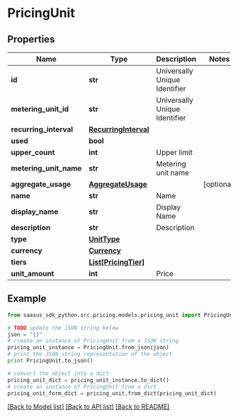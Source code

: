 # PricingUnit


## Properties

Name | Type | Description | Notes
------------ | ------------- | ------------- | -------------
**id** | **str** | Universally Unique Identifier | 
**metering_unit_id** | **str** | Universally Unique Identifier | 
**recurring_interval** | [**RecurringInterval**](RecurringInterval.md) |  | 
**used** | **bool** |  | 
**upper_count** | **int** | Upper limit | 
**metering_unit_name** | **str** | Metering unit name | 
**aggregate_usage** | [**AggregateUsage**](AggregateUsage.md) |  | [optional] 
**name** | **str** | Name | 
**display_name** | **str** | Display Name | 
**description** | **str** | Description | 
**type** | [**UnitType**](UnitType.md) |  | 
**currency** | [**Currency**](Currency.md) |  | 
**tiers** | [**List[PricingTier]**](PricingTier.md) |  | 
**unit_amount** | **int** | Price | 

## Example

```python
from saasus_sdk_python.src.pricing.models.pricing_unit import PricingUnit

# TODO update the JSON string below
json = "{}"
# create an instance of PricingUnit from a JSON string
pricing_unit_instance = PricingUnit.from_json(json)
# print the JSON string representation of the object
print PricingUnit.to_json()

# convert the object into a dict
pricing_unit_dict = pricing_unit_instance.to_dict()
# create an instance of PricingUnit from a dict
pricing_unit_form_dict = pricing_unit.from_dict(pricing_unit_dict)
```
[[Back to Model list]](../README.md#documentation-for-models) [[Back to API list]](../README.md#documentation-for-api-endpoints) [[Back to README]](../README.md)


